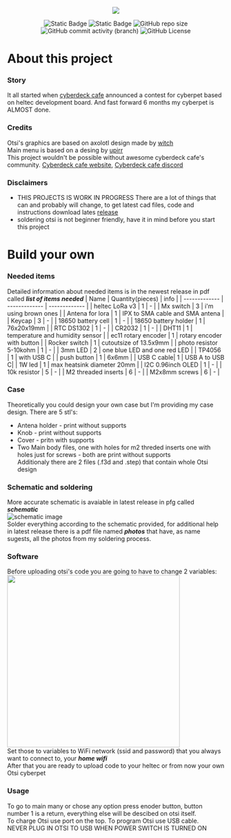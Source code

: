 <p align="center">
  <img src="https://github.com/A-N-Ulab/OTSI-cyberpet/assets/131162335/a7465629-5936-4026-bd4e-a9c7b908ea3b">
</p>
<p align="center">
  <img alt="Static Badge" src="https://img.shields.io/badge/have%20fun%20while%20making%20otsi-yellow">
  <img alt="Static Badge" src="https://img.shields.io/badge/ANUlab&Glinek-Otsi-blue">
  <img alt="GitHub repo size" src="https://img.shields.io/github/repo-size/A-N-Ulab/OTSI-cyberpet">
  <img alt="GitHub commit activity (branch)" src="https://img.shields.io/github/commit-activity/w/A-N-Ulab/OTSI-cyberpet/main">
  <img alt="GitHub License" src="https://img.shields.io/github/license/A-N-Ulab/OTSI-cyberpet">
</p>


# About this project
### Story
It all started when [cyberdeck cafe](https://cyberdeck.cafe/) announced a contest for cyberpet based on heltec development board. And fast forward 6 months my cyberpet is ALMOST done.

### Credits
Otsi's graphics are based on axolotl design made by [witch](https://dinopixel.com/pixel-art/purple-axolotl/17015)   
Main menu is based on a desing by [upirr](https://github.com/upiir/arduino_oled_menu)   
This project wouldn't be possible without awesome cyberdeck cafe's community. [Cyberdeck cafe website](https://cyberdeck.cafe/), [Cyberdeck cafe discord](https://discord.gg/cyberdeck-cafe-607459933784637460)

### Disclaimers
* THIS PROJECTS IS WORK IN PROGRESS
There are a lot of things that can and probably will change, to get latest cad files, code and instructions download lates [release](https://github.com/A-N-Ulab/OTSI-cyberpet/releases/latest)
* soldering otsi is not beginner friendly, have it in mind before you start this project

# Build your own
### Needed items
Detailed information about needed items is in the newest release in pdf called *__list of items needed__*
| Name | Quantity(pieces) | info |
| ------------- | ------------- | ------------- |
| heltec LoRa v3 | 1 | - |
| Mx switch | 3 | i'm using brown ones |
| Antena for lora | 1 | IPX to SMA cable and SMA antena |
| Keycap | 3 | - |
| 18650 battery cell | 1 | - |
| 18650 battery holder | 1 | 76x20x19mm |
| RTC DS1302 | 1 | - |
| CR2032 | 1 | - |
| DHT11 | 1 | temperature and humidity sensor |
| ec11 rotary encoder | 1 | rotary encoder with button |
| Rocker switch | 1 | cutoutsize of 13.5x9mm |
| photo resistor 5-10kohm | 1 | - |
| 3mm LED | 2 | one blue LED and one red LED |
| TP4056 | 1 | with USB C |
| push button | 1 | 6x6mm |
| USB C cable| 1 | USB A to USB C|
| 1W led | 1 | max heatsink diameter 20mm |
| I2C 0.96inch OLED | 1 | - |
| 10k resistor | 5 | - |
| M2 threaded inserts | 6 | - |
| M2x8mm screws | 6 | - |

### Case
Theoretically you could design your own case but I'm providing my case design. There are 5 stl's:  
* Antena holder - print without supports
* Knob - print without supports
* Cover - pritn with supports
* Two Main body files, one with holes for m2 threded inserts one with holes just for screws - both are print without supports    
Additionaly there are 2 files (.f3d and .step) that contain whole Otsi design

### Schematic and soldering
More accurate schematic is avaiable in latest release in pfg called *__schematic__*  
![schematic image](https://github.com/A-N-Ulab/OTSI-cyberpet/assets/131162335/9042c696-bbe9-449c-8ecf-2df62a072ed3)      
Solder everything according to the schematic provided, for additional help in latest release there is a pdf file named *__photos__* that have, as name sugests, all the photos from my soldering process.

### Software
Before uploading otsi's code you are going to have to change 2 variables:    
<img width="400" src="https://github.com/A-N-Ulab/OTSI-cyberpet/assets/131162335/06644cf0-b99a-4477-9333-134a14bbfa56">     
Set those to variables to WiFi network (ssid and password) that you always want to connect to, your *__home wifi__*     
After that you are ready to upload code to your heltec or from now your own Otsi cyberpet   

### Usage
To go to main many or chose any option press enoder button, button number 1 is a return, everything else will be descibed on otsi itself.  
To charge Otsi use port on the top. To program Otsi use USB cable.  
NEVER PLUG IN OTSI TO USB WHEN POWER SWITCH IS TURNED ON
